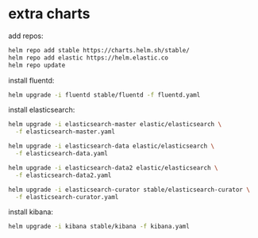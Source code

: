 # extra charts

add repos:
```bash
helm repo add stable https://charts.helm.sh/stable/
helm repo add elastic https://helm.elastic.co
helm repo update
```

install fluentd:
```bash
helm upgrade -i fluentd stable/fluentd -f fluentd.yaml
```

install elasticsearch:
```bash
helm upgrade -i elasticsearch-master elastic/elasticsearch \
  -f elasticsearch-master.yaml

helm upgrade -i elasticsearch-data elastic/elasticsearch \
  -f elasticsearch-data.yaml

helm upgrade -i elasticsearch-data2 elastic/elasticsearch \
  -f elasticsearch-data2.yaml

helm upgrade -i elasticsearch-curator stable/elasticsearch-curator \
  -f elasticsearch-curator.yaml
```

install kibana:
```bash
helm upgrade -i kibana stable/kibana -f kibana.yaml
```
